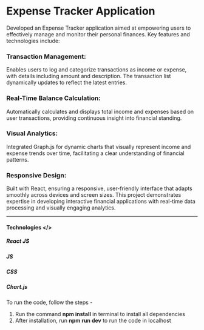# Expense Tracker Application
Developed an Expense Tracker application aimed at empowering users to effectively manage and monitor their personal finances. Key features and technologies include:

### Transaction Management: 
Enables users to log and categorize transactions as income or expense, with details including amount and description. The transaction list dynamically updates to reflect the latest entries.

### Real-Time Balance Calculation: 
Automatically calculates and displays total income and expenses based on user transactions, providing continuous insight into financial standing.

### Visual Analytics: 
Integrated Graph.js for dynamic charts that visually represent income and expense trends over time, facilitating a clear understanding of financial patterns.

### Responsive Design: 
Built with React, ensuring a responsive, user-friendly interface that adapts smoothly across devices and screen sizes.
This project demonstrates expertise in developing interactive financial applications with real-time data processing and visually engaging analytics.

---

#### Technologies </>
##### React JS
##### JS
##### CSS
##### Chart.js


To run the code, follow the steps - 
1. Run the command **npm install** in terminal to install all dependencies
2. After installation, run **npm run dev** to run the code in localhost

